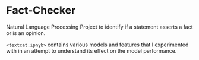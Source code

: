# Fact-Checker
Natural Language Processing Project to identify if a statement asserts a fact or is an opinion.

`<textcat.ipnyb>` contains various models and features that I experimented with in an attempt to understand its effect on the model performance.
